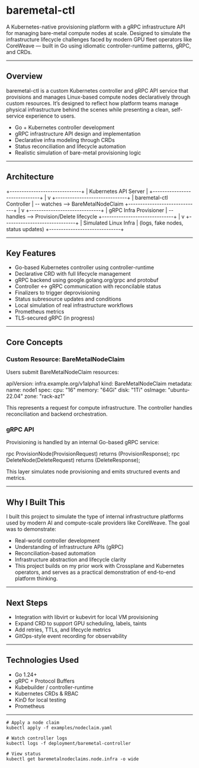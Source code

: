 # baremetal-ctl
A Kubernetes-native provisioning platform with a gRPC infrastructure API for managing bare-metal compute nodes at scale.
Designed to simulate the infrastructure lifecycle challenges faced by modern GPU fleet operators like CoreWeave — built in Go using idiomatic controller-runtime patterns, gRPC, and CRDs.

---

## Overview
baremetal-ctl is a custom Kubernetes controller and gRPC API service that provisions and manages Linux-based compute nodes declaratively through custom resources. It’s designed to reflect how platform teams manage physical infrastructure behind the scenes while presenting a clean, self-service experience to users.

- Go + Kubernetes controller development
- gRPC infrastructure API design and implementation
- Declarative infra modeling through CRDs
- Status reconciliation and lifecycle automation
- Realistic simulation of bare-metal provisioning logic

---

## Architecture

+------------------------------+
|   Kubernetes API Server     |
+------------------------------+
            |
            v
+------------------------------+
|   baremetal-ctl Controller   | -- watches --> BareMetalNodeClaim
+------------------------------+
            |
            v
+------------------------------+
|   gRPC Infra Provisioner    | -- handles --> Provision/Delete lifecycle
+------------------------------+
            |
            v
+------------------------------+
|   Simulated Linux Infra     | (logs, fake nodes, status updates)
+------------------------------+

---

## Key Features

- Go-based Kubernetes controller using controller-runtime
- Declarative CRD with full lifecycle management
- gRPC backend using google.golang.org/grpc and protobuf
- Controller <-> gRPC communication with reconcilable status
- Finalizers to trigger deprovisioning
- Status subresource updates and conditions
- Local simulation of real infrastructure workflows
- Prometheus metrics
- TLS-secured gRPC (in progress)

---

## Core Concepts

### Custom Resource: BareMetalNodeClaim
Users submit BareMetalNodeClaim resources:

apiVersion: infra.example.org/v1alpha1
kind: BareMetalNodeClaim
metadata:
  name: node1
spec:
  cpu: "16"
  memory: "64Gi"
  disk: "1Ti"
  osImage: "ubuntu-22.04"
  zone: "rack-az1"

This represents a request for compute infrastructure. The controller handles reconciliation and backend orchestration.

### gRPC API
Provisioning is handled by an internal Go-based gRPC service:

rpc ProvisionNode(ProvisionRequest) returns (ProvisionResponse);
rpc DeleteNode(DeleteRequest) returns (DeleteResponse);

This layer simulates node provisioning and emits structured events and metrics.

---

## Why I Built This
I built this project to simulate the type of internal infrastructure platforms used by modern AI and compute-scale providers like CoreWeave. The goal was to demonstrate:

- Real-world controller development
- Understanding of infrastructure APIs (gRPC)
- Reconciliation-based automation
- Infrastructure abstraction and lifecycle clarity
- This project builds on my prior work with Crossplane and Kubernetes operators, and serves as a practical demonstration of end-to-end platform thinking.

---

## Next Steps

- Integration with libvirt or kubevirt for local VM provisioning
- Expand CRD to support GPU scheduling, labels, taints
- Add retries, TTLs, and lifecycle metrics
- GitOps-style event recording for observability

---

## Technologies Used

- Go 1.24+
- gRPC + Protocol Buffers
- Kubebuilder / controller-runtime
- Kubernetes CRDs & RBAC
- KinD for local testing
- Prometheus 

---

```
# Apply a node claim
kubectl apply -f examples/nodeclaim.yaml

# Watch controller logs
kubectl logs -f deployment/baremetal-controller

# View status
kubectl get baremetalnodeclaims.node.infra -o wide
```